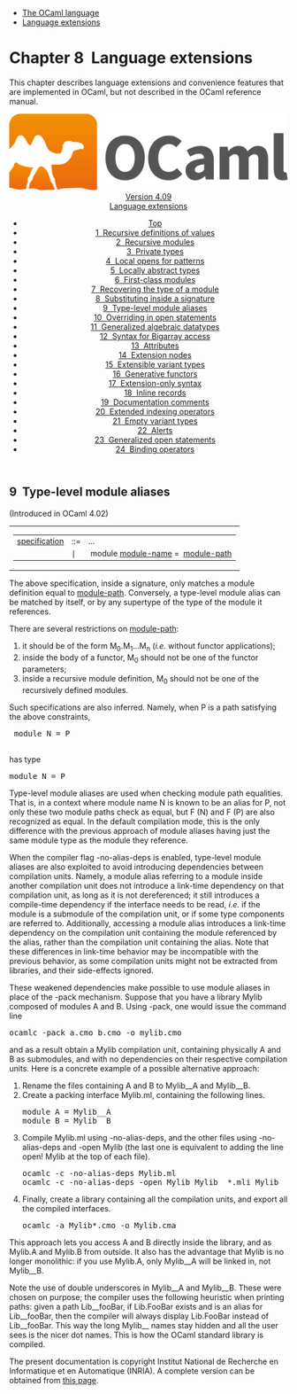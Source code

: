 <!-- ((! set title Manual !)) ((! set documentation !)) ((! set manual !)) ((! set nobreadcrumb !)) -->
<div class="manual content"><ul class="part_menu"><li><a href="language.html">The OCaml language</a></li><li class="active"><a href="extn.html">Language extensions</a></li></ul>




<h1 class="chapter" id="sec237"><span>Chapter 8</span>&nbsp;&nbsp;Language extensions</h1>
<p> <a id="c:extensions"></a>
</p><p>This chapter describes language extensions and convenience features
that are implemented in OCaml, but not described in the
OCaml reference manual.</p><header><nav class="toc brand"><a class="brand" href="https://ocaml.org/"><img src="colour-logo-gray.svg" class="svg" alt="OCaml"></a></nav><nav class="toc"><div class="toc_version"><a href="/docs" id="version-select">Version 4.09</a></div><div class="toc_title"><a href="#">Language extensions</a></div><ul><li class="top"><a href="#">Top</a></li>
<li><a href="manual023.html#start-section">1&nbsp;&nbsp;Recursive definitions of values</a>
</li><li><a href="manual024.html#start-section">2&nbsp;&nbsp;Recursive modules</a>
</li><li><a href="manual025.html#start-section">3&nbsp;&nbsp;Private types</a>
</li><li><a href="manual026.html#start-section">4&nbsp;&nbsp;Local opens for patterns</a>
</li><li><a href="manual027.html#start-section">5&nbsp;&nbsp;Locally abstract types</a>
</li><li><a href="manual028.html#start-section">6&nbsp;&nbsp;First-class modules</a>
</li><li><a href="manual029.html#start-section">7&nbsp;&nbsp;Recovering the type of a module</a>
</li><li><a href="manual030.html#start-section">8&nbsp;&nbsp;Substituting inside a signature</a>
</li><li><a href="manual031.html#start-section">9&nbsp;&nbsp;Type-level module aliases</a>
</li><li><a href="manual032.html#start-section">10&nbsp;&nbsp;Overriding in open statements</a>
</li><li><a href="manual033.html#start-section">11&nbsp;&nbsp;Generalized algebraic datatypes</a>
</li><li><a href="manual034.html#start-section">12&nbsp;&nbsp;Syntax for Bigarray access</a>
</li><li><a href="manual035.html#start-section">13&nbsp;&nbsp;Attributes</a>
</li><li><a href="manual036.html#start-section">14&nbsp;&nbsp;Extension nodes</a>
</li><li><a href="manual037.html#start-section">15&nbsp;&nbsp;Extensible variant types</a>
</li><li><a href="manual038.html#start-section">16&nbsp;&nbsp;Generative functors</a>
</li><li><a href="manual039.html#start-section">17&nbsp;&nbsp;Extension-only syntax</a>
</li><li><a href="manual040.html#start-section">18&nbsp;&nbsp;Inline records</a>
</li><li><a href="manual041.html#start-section">19&nbsp;&nbsp;Documentation comments</a>
</li><li><a href="manual042.html#start-section">20&nbsp;&nbsp;Extended indexing operators  </a>
</li><li><a href="manual043.html#start-section">21&nbsp;&nbsp;Empty variant types </a>
</li><li><a href="manual044.html#start-section">22&nbsp;&nbsp;Alerts  </a>
</li><li><a href="manual045.html#start-section">23&nbsp;&nbsp;Generalized open statements</a>
</li><li><a href="manual046.html#start-section">24&nbsp;&nbsp;Binding operators </a>
</li></ul></nav></header><a id="start-section"></a><section id="section">




<h2 class="section" id="sec254">9&nbsp;&nbsp;Type-level module aliases</h2>
<p>
<a id="hevea_manual.kwd224"></a>
<a id="s:module-alias"></a></p><p>(Introduced in OCaml 4.02)</p><div class="syntax"><table class="display dcenter"><tbody><tr class="c019"><td class="dcell"><table class="c001 cellpading0"><tbody><tr><td class="c018">
<a class="syntax" href="modtypes.html#specification"><span class="c010">specification</span></a></td><td class="c015">::=</td><td class="c017">
...
&nbsp;</td></tr>
<tr><td class="c018">&nbsp;</td><td class="c015">∣</td><td class="c017">&nbsp;<span class="c004">module</span>&nbsp;<a class="syntax" href="names.html#module-name"><span class="c010">module-name</span></a>&nbsp;<span class="c004">=</span>&nbsp;&nbsp;<a class="syntax" href="names.html#module-path"><span class="c010">module-path</span></a>
</td></tr>
</tbody></table></td></tr>
</tbody></table></div><p>The above specification, inside a signature, only matches a module
definition equal to <a class="syntax" href="names.html#module-path"><span class="c010">module-path</span></a>. Conversely, a type-level module
alias can be matched by itself, or by any supertype of the type of the
module it references.</p><p>There are several restrictions on <a class="syntax" href="names.html#module-path"><span class="c010">module-path</span></a>:
</p><ol class="enumerate" type="1"><li class="li-enumerate">
it should be of the form <span class="c009">M</span><sub>0</sub>.<span class="c009">M</span><sub>1</sub>...<span class="c009">M</span><sub><span class="c009">n</span></sub> (<em>i.e.</em> without
functor applications);
</li><li class="li-enumerate">inside the body of a functor, <span class="c009">M</span><sub>0</sub> should not be one of the
functor parameters;
</li><li class="li-enumerate">inside a recursive module definition, <span class="c009">M</span><sub>0</sub> should not be one of
the recursively defined modules.
</li></ol><p>Such specifications are also inferred. Namely, when <span class="c010">P</span> is a path
satisfying the above constraints,


</p><div class="caml-example verbatim">

<pre><div class="caml-input"> module N = P
</div>
</pre>


</div><p>

has type
</p><pre>module N = P
</pre><p>Type-level module aliases are used when checking module path
equalities. That is, in a context where module name <span class="c010">N</span> is known to be
an alias for <span class="c010">P</span>, not only these two module paths check as equal, but
<span class="c010">F</span>&nbsp;(<span class="c010">N</span>) and <span class="c010">F</span>&nbsp;(<span class="c010">P</span>) are also recognized as equal. In the default
compilation mode, this is the only difference with the previous
approach of module aliases having just the same module type as the
module they reference.</p><p>When the compiler flag <span class="c004">-no-alias-deps</span> is enabled, type-level
module aliases are also exploited to avoid introducing dependencies
between compilation units. Namely, a module alias referring to a
module inside another compilation unit does not introduce a link-time
dependency on that compilation unit, as long as it is not
dereferenced; it still introduces a compile-time dependency if the
interface needs to be read, <em>i.e.</em> if the module is a submodule
of the compilation unit, or if some type components are referred to.
Additionally, accessing a module alias introduces a link-time
dependency on the compilation unit containing the module referenced by
the alias, rather than the compilation unit containing the alias.
Note that these differences in link-time behavior may be incompatible
with the previous behavior, as some compilation units might not be
extracted from libraries, and their side-effects ignored.</p><p>These weakened dependencies make possible to use module aliases in
place of the <span class="c004">-pack</span> mechanism. Suppose that you have a library
<span class="c004">Mylib</span> composed of modules <span class="c004">A</span> and <span class="c004">B</span>. Using <span class="c004">-pack</span>, one
would issue the command line
</p><pre>ocamlc -pack a.cmo b.cmo -o mylib.cmo
</pre><p>and as a result obtain a <span class="c004">Mylib</span> compilation unit, containing
physically <span class="c004">A</span> and <span class="c004">B</span> as submodules, and with no dependencies on
their respective compilation units.
Here is a concrete example of a possible alternative approach:
</p><ol class="enumerate" type="1"><li class="li-enumerate">
Rename the files containing <span class="c004">A</span> and <span class="c004">B</span> to <span class="c004">Mylib__A</span> and
<span class="c004">Mylib__B</span>.
</li><li class="li-enumerate">Create a packing interface <span class="c004">Mylib.ml</span>, containing the
following lines.
<pre>module A = Mylib__A
module B = Mylib__B
</pre></li><li class="li-enumerate">Compile <span class="c004">Mylib.ml</span> using <span class="c004">-no-alias-deps</span>, and the other
files using <span class="c004">-no-alias-deps</span> and <span class="c002"><span class="c003">-open</span> <span class="c003">Mylib</span></span> (the last one is
equivalent to adding the line <span class="c002"><span class="c003">open!</span> <span class="c003">Mylib</span></span> at the top of each
file).
<pre>ocamlc -c -no-alias-deps Mylib.ml
ocamlc -c -no-alias-deps -open Mylib Mylib__*.mli Mylib__*.ml
</pre></li><li class="li-enumerate">Finally, create a library containing all the compilation units,
and export all the compiled interfaces.
<pre>ocamlc -a Mylib*.cmo -o Mylib.cma
</pre></li></ol><p>
This approach lets you access <span class="c004">A</span> and <span class="c004">B</span> directly inside the
library, and as <span class="c004">Mylib.A</span> and <span class="c004">Mylib.B</span> from outside.
It also has the advantage that <span class="c004">Mylib</span> is no longer monolithic: if
you use <span class="c004">Mylib.A</span>, only <span class="c004">Mylib__A</span> will be linked in, not
<span class="c004">Mylib__B</span>.
</p><p>Note the use of double underscores in <span class="c004">Mylib__A</span> and
<span class="c004">Mylib__B</span>. These were chosen on purpose; the compiler uses the
following heuristic when printing paths: given a path <span class="c004">Lib__fooBar</span>,
if <span class="c004">Lib.FooBar</span> exists and is an alias for <span class="c004">Lib__fooBar</span>, then the
compiler will always display <span class="c004">Lib.FooBar</span> instead of
<span class="c004">Lib__fooBar</span>. This way the long <span class="c004">Mylib__</span> names stay hidden and
all the user sees is the nicer dot names. This is how the OCaml
standard library is compiled.</p>






</section><div class="copyright">The present documentation is copyright Institut National de Recherche en Informatique et en Automatique (INRIA). A complete version can be obtained from <a href="http://caml.inria.fr/pub/docs/manual-ocaml/">this page</a>.</div></div>
